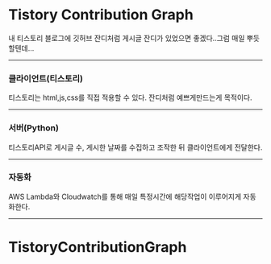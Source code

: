 # Tistory Contribution Graph

내 티스토리 블로그에 깃허브 잔디처럼 게시글 잔디가 있었으면 좋겠다..그럼 매일 뿌듯할텐데...

---

### 클라이언트(티스토리)

티스토리는 html,js,css를 직접 적용할 수 있다. 잔디처럼 예쁘게만드는게 목적이다.

---

### 서버(Python)

티스토리API로 게시글 수, 게시한 날짜를 수집하고 조작한 뒤 클라이언트에게 전달한다. 

---

### 자동화

AWS Lambda와 Cloudwatch를 통해 매일 특정시간에 해당작업이 이루어지게 자동화한다. 

---
# TistoryContributionGraph
